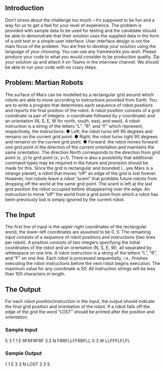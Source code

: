 ## Introduction

Don’t stress about the challenge too much – it’s supposed to be fun and a way for us to get a
feel for your level of experience.
The problem is provided with sample data to be used for testing and the candidate should be
able to demonstrate that their solution uses the supplied data in the form of a unit test or a
simple user interface. User interface design is not the main focus of the problem.
You are free to develop your solution using the language of your choosing. You can use any
frameworks you wish. Please produce your code to what you would consider to be production
quality.
Zip your solution up and attach it on Teams in the interview channel. We should be able to run
your code with no crazy steps.

## Problem: Martian Robots

The surface of Mars can be modelled by a rectangular grid around which robots are able to
move according to instructions provided from Earth. You are to write a program that determines
each sequence of robot positions and reports the final position of the robot.
A robot position consists of a grid coordinate (a pair of integers: x-coordinate followed by
y-coordinate) and an orientation (N, S, E, W for north, south, east, and west).
A robot instruction is a string of the letters “L”, “R”, and “F” which represent, respectively, the
instructions:
● Left: the robot turns left 90 degrees and remains on the current grid point.
● Right: the robot turns right 90 degrees and remains on the current grid point.
● Forward: the robot moves forward one grid point in the direction of the current
orientation and maintains the same orientation.
The direction North corresponds to the direction from grid point (x, y) to grid point (x, y+1).
There is also a possibility that additional command types may be required in the future and
provision should be made for this.
Since the grid is rectangular and bounded (...yes Mars is a strange planet), a robot that moves
“off” an edge of the grid is lost forever. However, lost robots leave a robot “scent” that prohibits
future robots from dropping off the world at the same grid point. The scent is left at the last grid
position the robot occupied before disappearing over the edge.
An instruction to move “off” the world from a grid point from which a robot has been previously
lost is simply ignored by the current robot.

## The Input

The first line of input is the upper-right coordinates of the rectangular world, the lower-left
coordinates are assumed to be 0, 0.
The remaining input consists of a sequence of robot positions and instructions (two lines per
robot). A position consists of two integers specifying the initial coordinates of the robot and an
orientation (N, S, E, W), all separated by whitespace on one line. A robot instruction is a string
of the letters “L”, “R”, and “F” on one line.
Each robot is processed sequentially, i.e., finishes executing the robot instructions before the
next robot begins execution.
The maximum value for any coordinate is 50.
All instruction strings will be less than 100 characters in length.

## The Output

For each robot position/instruction in the input, the output should indicate the final grid position
and orientation of the robot. If a robot falls off the edge of the grid the word “LOST” should be
printed after the position and orientation.

### Sample Input

5 3
1 1 E
RFRFRFRF
3 2 N
FRRFLLFFRRFLL
0 3 W
LLFFFLFLFL

### Sample Output

1 1 E
3 3 N LOST
2 3 S
